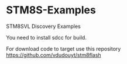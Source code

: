 # STM8S-Examples
STM8SVL Discovery Examples

You need to install sdcc for build.

For download code to target use this repository
https://github.com/vdudouyt/stm8flash

